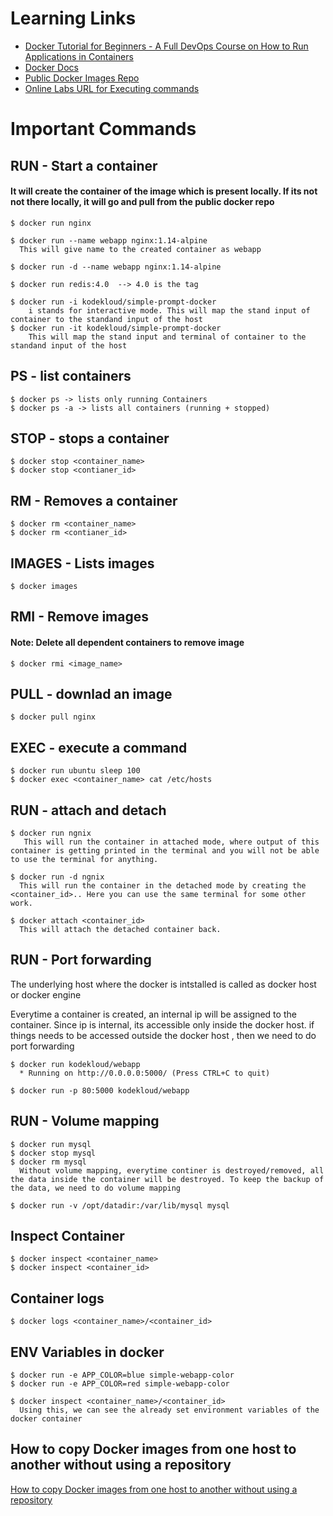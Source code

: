 # Learning Links
* [Docker Tutorial for Beginners - A Full DevOps Course on How to Run Applications in Containers](https://www.youtube.com/watch?v=fqMOX6JJhGo)
* [Docker Docs](https://docs.docker.com/get-started/)
* [Public Docker Images Repo](https://hub.docker.com/)
* [Online Labs URL for Executing commands](https://kodekloud.com/p/docker-labs)

# Important Commands
## RUN - Start a container
#### It will create the container of the image which is present locally. If its not not there locally, it will go and pull from the public docker repo
```
$ docker run nginx

$ docker run --name webapp nginx:1.14-alpine
  This will give name to the created container as webapp

$ docker run -d --name webapp nginx:1.14-alpine

$ docker run redis:4.0  --> 4.0 is the tag

$ docker run -i kodekloud/simple-prompt-docker
    i stands for interactive mode. This will map the stand input of container to the standand input of the host
$ docker run -it kodekloud/simple-prompt-docker
    This will map the stand input and terminal of container to the standand input of the host
```

## PS - list containers
```
$ docker ps -> lists only running Containers
$ docker ps -a -> lists all containers (running + stopped)
```

## STOP - stops a container
```
$ docker stop <container_name>
$ docker stop <contianer_id>
```

## RM - Removes a container
```
$ docker rm <container_name>
$ docker rm <contianer_id>
```

## IMAGES - Lists images
```
$ docker images
```

## RMI - Remove images
#### Note: Delete all dependent containers to remove image
```
$ docker rmi <image_name>
```
## PULL - downlad an image
```
$ docker pull nginx
```
## EXEC - execute a command
```
$ docker run ubuntu sleep 100
$ docker exec <container_name> cat /etc/hosts
```
## RUN - attach and detach
```
$ docker run ngnix
   This will run the container in attached mode, where output of this container is getting printed in the terminal and you will not be able to use the terminal for anything.

$ docker run -d ngnix
  This will run the container in the detached mode by creating the <container_id>.. Here you can use the same terminal for some other work.

$ docker attach <container_id>
  This will attach the detached container back.
```

##  RUN - Port forwarding
The underlying host where the docker is intstalled is called as docker host or docker engine

Everytime a container is created, an internal ip will be assigned to the container. Since ip is internal, its accessible only inside the docker host. if things needs to be accessed outside the docker host , then we need to do port forwarding
```
$ docker run kodekloud/webapp
  * Running on http://0.0.0.0:5000/ (Press CTRL+C to quit)

$ docker run -p 80:5000 kodekloud/webapp
```

## RUN - Volume mapping
```
$ docker run mysql
$ docker stop mysql
$ docker rm mysql
  Without volume mapping, everytime continer is destroyed/removed, all the data inside the container will be destroyed. To keep the backup of the data, we need to do volume mapping

$ docker run -v /opt/datadir:/var/lib/mysql mysql
```

## Inspect Container
```
$ docker inspect <container_name>
$ docker inspect <container_id>
```
## Container logs
```
$ docker logs <container_name>/<container_id>
```

## ENV Variables in docker
```
$ docker run -e APP_COLOR=blue simple-webapp-color
$ docker run -e APP_COLOR=red simple-webapp-color  

$ docker inspect <container_name>/<container_id>
  Using this, we can see the already set environment variables of the docker container
```

## How to copy Docker images from one host to another without using a repository
[How to copy Docker images from one host to another without using a repository](https://stackoverflow.com/questions/23935141/how-to-copy-docker-images-from-one-host-to-another-without-using-a-repository)
